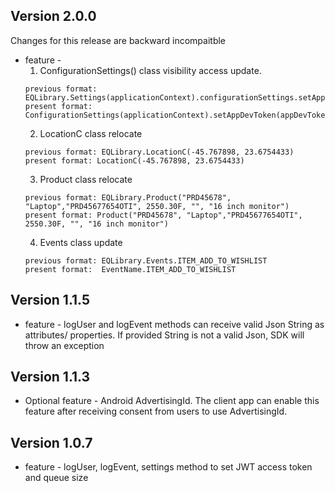 ## Version 2.0.0
Changes for this release are backward incompaitble
 * feature - 
    1. ConfigurationSettings() class visibility access update. 
    ```
    previous format: EQLibrary.Settings(applicationContext).configurationSettings.setAppDevToken(appDevToken)
    present format: ConfigurationSettings(applicationContext).setAppDevToken(appDevToken)
    ```
    2. LocationC class relocate
    ``` 
    previous format: EQLibrary.LocationC(-45.767898, 23.6754433)
    present format: LocationC(-45.767898, 23.6754433)
    ```
    3. Product class relocate
    ```
    previous format: EQLibrary.Product("PRD45678", "Laptop","PRD45677654OTI", 2550.30F, "", "16 inch monitor")
    present format: Product("PRD45678", "Laptop","PRD45677654OTI", 2550.30F, "", "16 inch monitor")
    ```
    4. Events class update
    ```
    previous format: EQLibrary.Events.ITEM_ADD_TO_WISHLIST
    present format:  EventName.ITEM_ADD_TO_WISHLIST
    ```
                
## Version 1.1.5
 * feature - logUser and logEvent methods can receive valid Json String as attributes/ properties. If provided String is not a valid Json, SDK will throw an exception  

## Version 1.1.3
 * Optional feature - Android AdvertisingId. The client app can enable this feature after receiving consent from users to use AdvertisingId.

## Version 1.0.7
 * feature - logUser, logEvent, settings method to set JWT access token and queue size

